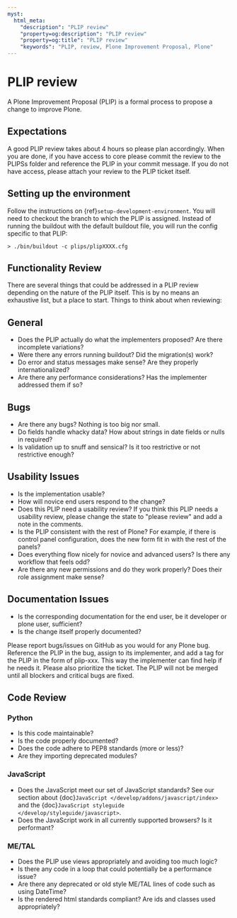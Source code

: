 ```yaml
---
myst:
  html_meta:
    "description": "PLIP review"
    "property=og:description": "PLIP review"
    "property=og:title": "PLIP review"
    "keywords": "PLIP, review, Plone Improvement Proposal, Plone"
---
```


# PLIP review

A Plone Improvement Proposal (PLIP) is a formal process to propose a change to improve Plone.


## Expectations

A good PLIP review takes about 4 hours so please plan accordingly.
When you are done, if you have access to core please commit the review to the PLIPSs folder and reference the PLIP in your commit message.
If you do not have access, please attach your review to the PLIP ticket itself.

## Setting up the environment

Follow the instructions on {ref}`setup-development-environment`.
You will need to checkout the branch to which the PLIP is assigned.
Instead of running the buildout with the default buildout file, you will run the config specific to that PLIP:

```
> ./bin/buildout -c plips/plipXXXX.cfg
```

## Functionality Review

There are several things that could be addressed in a PLIP review depending on the nature of the PLIP itself.
This is by no means an exhaustive list, but a place to start.
Things to think about when reviewing:

## General

- Does the PLIP actually do what the implementers proposed?
  Are there incomplete variations?
- Were there any errors running buildout?
  Did the migration(s) work?
- Do error and status messages make sense?
  Are they properly internationalized?
- Are there any performance considerations?
  Has the implementer addressed them if so?

## Bugs

- Are there any bugs?
  Nothing is too big nor small.
- Do fields handle whacky data?
  How about strings in date fields or nulls in required?
- Is validation up to snuff and sensical?
  Is it too restrictive or not restrictive enough?

## Usability Issues

- Is the implementation usable?
- How will novice end users respond to the change?
- Does this PLIP need a usability review?
  If you think this PLIP needs a usability review,
  please change the state to "please review" and add a note in the comments.
- Is the PLIP consistent with the rest of Plone?
  For example,
  if there is control panel configuration,
  does the new form fit in with the rest of the panels?
- Does everything flow nicely for novice and advanced users?
  Is there any workflow that feels odd?
- Are there any new permissions and do they work properly?
  Does their role assignment make sense?

## Documentation Issues

- Is the corresponding documentation for the end user,
  be it developer or plone user,
  sufficient?
- Is the change itself properly documented?

Please report bugs/issues on GitHub as you would for any Plone bug.
Reference the PLIP in the bug, assign to its implementer, and add a tag for the PLIP in the form of plip-xxx.
This way the implementer can find help if he needs it.
Please also prioritize the ticket.
The PLIP will not be merged until all blockers and critical bugs are fixed.

## Code Review

### Python

- Is this code maintainable?
- Is the code properly documented?
- Does the code adhere to PEP8 standards (more or less)?
- Are they importing deprecated modules?

### JavaScript

- Does the JavaScript meet our set of JavaScript standards?
  See our section about {doc}`JavaScript </develop/addons/javascript/index>` and the {doc}`JavaScript styleguide </develop/styleguide/javascript>`.
- Does the JavaScript work in all currently supported browsers?
  Is it performant?

### ME/TAL

- Does the PLIP use views appropriately and avoiding too much logic?
- Is there any code in a loop that could potentially be a performance issue?
- Are there any deprecated or old style ME/TAL lines of code such as using DateTime?
- Is the rendered html standards compliant? Are ids and classes used appropriately?
